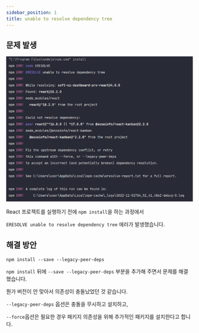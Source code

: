 ```yaml
---
sidebar_position: 1
title: unable to resolve dependency tree
---
```


## 문제 발생
![error](error.PNG)

React 프로젝트를 실행하기 전에 `npm install`을 하는 과정에서

`ERESOLVE unable to resolve dependency tree` 에러가 발생했습니다.


## 해결 방안
```
npm install --save --legacy-peer-deps
```
`npm install` 뒤에 `--save --legacy-peer-deps` 부분을 추가해 주면서 문제를 해결했습니다.

뭔가 버전이 안 맞아서 의존성이 충돌났었던 것 같습니다.

`--legacy-peer-deps` 옵션은 충돌을 무시하고 설치하고,

`--force`옵션은 필요한 경우 패키지 의존성을 위해 추가적인 패키지를 설치한다고 합니다.

